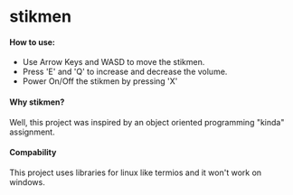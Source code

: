 # stikmen

#### How to use:
- Use Arrow Keys and WASD to move the stikmen.
- Press 'E' and 'Q' to increase and decrease the volume.
- Power On/Off the stikmen by pressing 'X'

#### Why stikmen?
Well, this project was inspired by an object oriented programming "kinda" assignment.

#### Compability
This project uses libraries for linux like termios and it won't work on windows.
